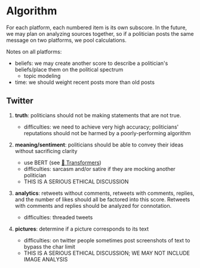 # Algorithm
For each platform, each numbered item is its own subscore. In the future, we may plan on analyzing sources together, so if a politician posts the same message on two platforms, we pool calculations. 

Notes on all platforms:
- beliefs: we may create another score to describe a politician's beliefs/place them on the political spectrum
    - topic modeling
- time: we should weight recent posts more than old posts

## Twitter

1. **truth**: politicians should not be making statements that are not true.
    - difficulties: we need to achieve very high accuracy; politicians' reputations should not be harmed by a poorly-performing algorithm

2. **meaning/sentiment**: politicians should be able to convey their ideas without sacrificing clarity
    - use BERT (see [🤗 Transformers](https://github.com/huggingface/transformers))
    - difficulties: sarcasm and/or satire if they are mocking another politician
    - THIS IS A SERIOUS ETHICAL DISCUSSION

3. **analytics**: retweets without comments, retweets with comments, replies, and the number of likes should all be factored into this score. Retweets with comments and replies should be analyzed for connotation. 
    - difficulties: threaded tweets

4. **pictures**: determine if a picture corresponds to its text
    - difficulties: on twitter people sometimes post screenshots of text to bypass the char limit
    - THIS IS A SERIOUS ETHICAL DISCUSSION; WE MAY NOT INCLUDE IMAGE ANALYSIS
